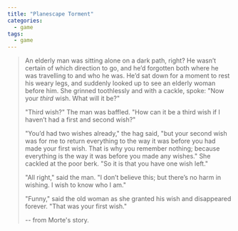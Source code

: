```yaml
---
title: "Planescape Torment"
categories:
  - game
tags:
  - game
---
```


> An elderly man was sitting alone on a dark path, right? He wasn’t certain of which direction to go, and 
> he’d forgotten both where he was travelling to and who he was. He’d sat down for a moment to rest his weary legs, 
> and suddenly looked up to see an elderly woman before him. She grinned toothlessly and with a cackle, spoke: "Now your *third* wish. What will it be?"
> 
> "Third wish?" The man was baffled. "How can it be a third wish if I haven’t had a first and second wish?"
> 
> "You’d had two wishes already," the hag said, "but your second wish was for me to return everything to the way it was before you had made your first wish. 
> That is why you remember nothing; because everything is the way it was before you made any wishes." She cackled at the poor berk. "So it is that you have one wish left."
> 
> "All right," said the man. "I don’t believe this; but there’s no harm in wishing. I wish to know who I am."
> 
> "Funny," said the old woman as she granted his wish and disappeared forever. "That was your first wish."
> 
> -- from Morte's story.
